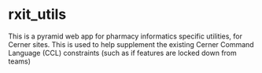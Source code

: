 # rxit_utils
This is a pyramid web app for pharmacy informatics specific utilities, for Cerner sites. This is used to help supplement the existing Cerner Command Language (CCL) constraints (such as if features are locked down from teams)

